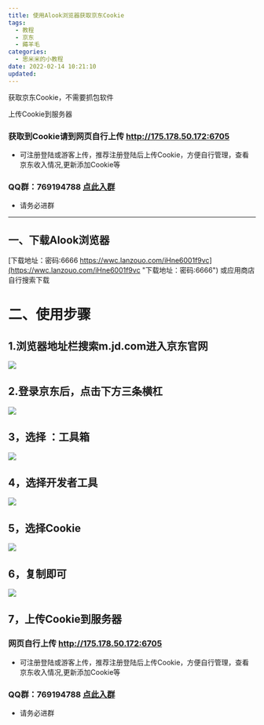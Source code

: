 ```yaml
---
title: 使用Alook浏览器获取京东Cookie
tags:
  - 教程
  - 京东
  - 薅羊毛
categories:
  - 思米米的小教程
date: 2022-02-14 10:21:10
updated: 
---
```


获取京东Cookie，不需要抓包软件

上传Cookie到服务器

### 获取到Cookie请到网页自行上传 http://175.178.50.172:6705

- 可注册登陆或游客上传，推荐注册登陆后上传Cookie，方便自行管理，查看京东收入情况,更新添加Cookie等

### QQ群：769194788 [点此入群](点击链接加入群聊【京东交流群】：https://jq.qq.com/?_wv=1027&k=mpP6nr1U)

- 请务必进群

<!-- more -->

---

## 一、下载Alook浏览器

[下载地址：密码:6666 https://wwc.lanzouo.com/iHne6001f9vc](https://wwc.lanzouo.com/iHne6001f9vc "下载地址：密码:6666")
或应用商店自行搜索下载

# 二、使用步骤

## 1.浏览器地址栏搜索m.jd.com进入京东官网

![](https://img-blog.csdnimg.cn/b4fff442f87d4388a05c1a1f7ef3e3cf.png?x-oss-process=image/watermark,type_d3F5LXplbmhlaQ,shadow_50,text_Q1NETiBATUlLRS1vbmU=,size_20,color_FFFFFF,t_70,g_se,x_16)

## 2.登录京东后，点击下方三条横杠

![](https://img-blog.csdnimg.cn/cdc9336b2d9e493dba8fe049ec7f3927.png?x-oss-process=image/watermark,type_d3F5LXplbmhlaQ,shadow_50,text_Q1NETiBATUlLRS1vbmU=,size_20,color_FFFFFF,t_70,g_se,x_16)

## 3，选择 ：工具箱

![](https://img-blog.csdnimg.cn/decdf0abbfdf4fd48dbd8d38a92a0289.png?x-oss-process=image/watermark,type_d3F5LXplbmhlaQ,shadow_50,text_Q1NETiBATUlLRS1vbmU=,size_20,color_FFFFFF,t_70,g_se,x_16)

## 4，选择开发者工具

![](https://img-blog.csdnimg.cn/7a14308a85854530bc8f99a123c9ebe0.png?x-oss-process=image/watermark,type_d3F5LXplbmhlaQ,shadow_50,text_Q1NETiBATUlLRS1vbmU=,size_20,color_FFFFFF,t_70,g_se,x_16)

## 5，选择Cookie

![](https://img-blog.csdnimg.cn/ead7881fd5864da885dc945881d8e5a0.png?x-oss-process=image/watermark,type_d3F5LXplbmhlaQ,shadow_50,text_Q1NETiBATUlLRS1vbmU=,size_20,color_FFFFFF,t_70,g_se,x_16)

## 6，复制即可

![](https://img-blog.csdnimg.cn/b7c6cca0178a43d2827ca56f783f9510.png?x-oss-process=image/watermark,type_d3F5LXplbmhlaQ,shadow_50,text_Q1NETiBATUlLRS1vbmU=,size_20,color_FFFFFF,t_70,g_se,x_16)

## 7，上传Cookie到服务器

### 网页自行上传 http://175.178.50.172:6705

- 可注册登陆或游客上传，推荐注册登陆后上传Cookie，方便自行管理，查看京东收入情况,更新添加Cookie等

### QQ群：769194788 [点此入群](%E7%82%B9%E5%87%BB%E9%93%BE%E6%8E%A5%E5%8A%A0%E5%85%A5%E7%BE%A4%E8%81%8A%E3%80%90%E4%BA%AC%E4%B8%9C%E4%BA%A4%E6%B5%81%E7%BE%A4%E3%80%91%EF%BC%9Ahttps://jq.qq.com/?_wv=1027&k=mpP6nr1U)

- 请务必进群